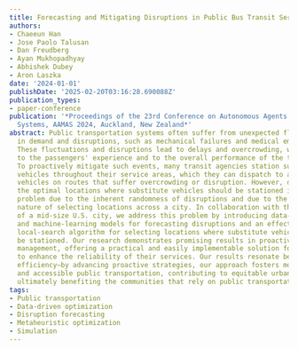 ```yaml
---
title: Forecasting and Mitigating Disruptions in Public Bus Transit Services
authors:
- Chaeeun Han
- Jose Paolo Talusan
- Dan Freudberg
- Ayan Mukhopadhyay
- Abhishek Dubey
- Aron Laszka
date: '2024-01-01'
publishDate: '2025-02-20T03:16:28.690088Z'
publication_types:
- paper-conference
publication: '*Proceedings of the 23rd Conference on Autonomous Agents and MultiAgent
  Systems, AAMAS 2024, Auckland, New Zealand*'
abstract: Public transportation systems often suffer from unexpected fluctuations
  in demand and disruptions, such as mechanical failures and medical emergencies.
  These fluctuations and disruptions lead to delays and overcrowding, which are detrimental
  to the passengers' experience and to the overall performance of the transit service.
  To proactively mitigate such events, many transit agencies station substitute (reserve)
  vehicles throughout their service areas, which they can dispatch to augment or replace
  vehicles on routes that suffer overcrowding or disruption. However, determining
  the optimal locations where substitute vehicles should be stationed is a challenging
  problem due to the inherent randomness of disruptions and due to the combinatorial
  nature of selecting locations across a city. In collaboration with the transit agency
  of a mid-size U.S. city, we address this problem by introducing data-driven statistical
  and machine-learning models for forecasting disruptions and an effective randomized
  local-search algorithm for selecting locations where substitute vehicles are to
  be stationed. Our research demonstrates promising results in proactive disruption
  management, offering a practical and easily implementable solution for transit agencies
  to enhance the reliability of their services. Our results resonate beyond mere operational
  efficiency—by advancing proactive strategies, our approach fosters more resilient
  and accessible public transportation, contributing to equitable urban mobility and
  ultimately benefiting the communities that rely on public transportation the most.
tags:
- Public transportation
- Data-driven optimization
- Disruption forecasting
- Metaheuristic optimization
- Simulation
---
```

